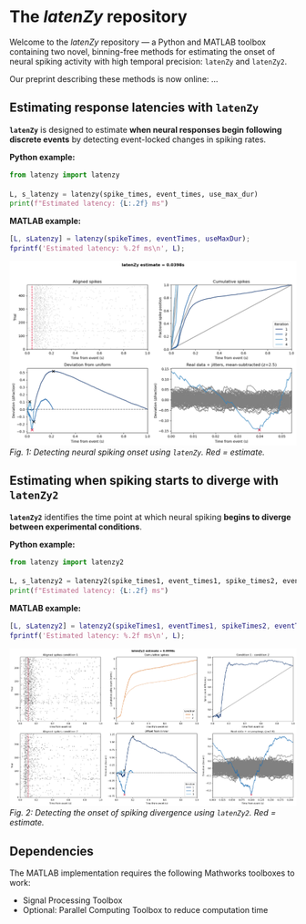 
# The *latenZy* repository

Welcome to the *latenZy* repository — a Python and MATLAB toolbox containing two novel, binning-free methods for estimating the onset of neural spiking activity with high temporal precision: `latenZy` and `latenZy2`.

Our preprint describing these methods is now online: ...


## Estimating response latencies with `latenZy`
**`latenZy`** is designed to estimate **when neural responses begin following discrete events** by detecting event-locked changes in spiking rates. 


**Python example:**
```python
from latenzy import latenzy

L, s_latenzy = latenzy(spike_times, event_times, use_max_dur)
print(f"Estimated latency: {L:.2f} ms")
```

**MATLAB example:**
```matlab
[L, sLatenzy] = latenzy(spikeTimes, eventTimes, useMaxDur);
fprintf('Estimated latency: %.2f ms\n', L);
```

![Estimation example](examples/latenzy_ex.png)
*Fig. 1: Detecting neural spiking onset using `latenZy`. Red = estimate.*


## Estimating when spiking starts to diverge with `latenZy2`
**`latenZy2`** identifies the time point at which neural spiking **begins to diverge between experimental conditions**.
  
**Python example:**
```python
from latenzy import latenzy2

L, s_latenzy2 = latenzy2(spike_times1, event_times1, spike_times2, event_times2, use_max_dur)
print(f"Estimated latency: {L:.2f} ms")
```

**MATLAB example:**
```matlab
[L, sLatenzy2] = latenzy2(spikeTimes1, eventTimes1, spikeTimes2, eventTimes2, useMaxDur);
fprintf('Estimated latency: %.2f ms\n', L);
```

![Estimation example](examples/latenzy2_ex.png)
*Fig. 2: Detecting the onset of spiking divergence using `latenZy2`. Red = estimate.*

## Dependencies
The MATLAB implementation requires the following Mathworks toolboxes to work:
- Signal Processing Toolbox
- Optional: Parallel Computing Toolbox to reduce computation time
